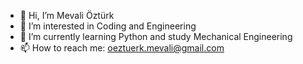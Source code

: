 - 👋 Hi, I’m Mevali Öztürk
- 👀 I’m interested in Coding and Engineering
- 🌱 I’m currently learning Python and study Mechanical Engineering
- 📫 How to reach me: oeztuerk.mevali@gmail.com

